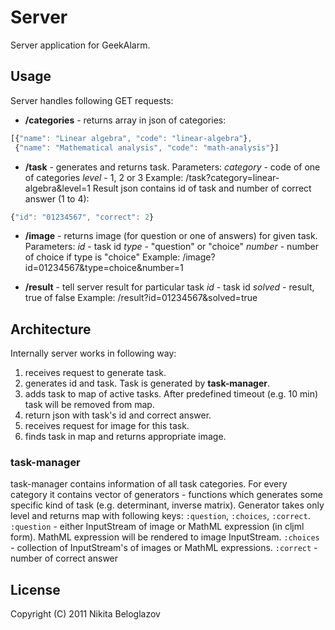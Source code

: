 # Server

Server application for GeekAlarm.

## Usage

Server handles following GET requests:

* **/categories** - returns array in json of categories:

```javascript
[{"name": "Linear algebra", "code": "linear-algebra"},
 {"name": "Mathematical analysis", "code": "math-analysis"}]
```

* **/task** - generates and returns task. Parameters:
   *category* - code of one of categories
   *level* - 1, 2 or 3
   Example: /task?category=linear-algebra&level=1
   Result json contains id of task and number of correct answer (1 to 4):

```javascript
{"id": "01234567", "correct": 2}
```

* **/image** - returns image (for question or one of answers) for given task. Parameters:
   *id* - task id
   *type* - "question" or "choice"
   *number* - number of choice if type is "choice"
   Example: /image?id=01234567&type=choice&number=1

* **/result** - tell server result for particular task
   *id* - task id
   *solved* - result, true of false
   Example: /result?id=01234567&solved=true

## Architecture

Internally server works in following way:
1. receives request to generate task.
2. generates id and task. Task is generated by **task-manager**.
3. adds task to map of active tasks. After predefined timeout (e.g. 10 min) task will be removed from map.
4. return json with task's id and correct answer.
5. receives request for image for this task.
6. finds task in map and returns appropriate image.

### task-manager
task-manager contains information of all task categories. For every category it contains vector of generators - functions which generates some specific kind of task (e.g. determinant, inverse matrix). Generator takes only level and returns map with following keys: ```:question```, ```:choices```, ```:correct```.
```:question``` - either InputStream of image or MathML expression (in cljml form). MathML expression will be rendered to image InputStream.
```:choices```  - collection of InputStream's of images or MathML expressions.
```:correct``` - number of correct answer

## License

Copyright (C) 2011 Nikita Beloglazov
